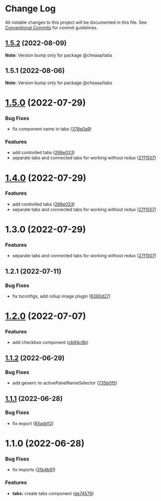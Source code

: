 # Change Log

All notable changes to this project will be documented in this file.
See [Conventional Commits](https://conventionalcommits.org) for commit guidelines.

## [1.5.2](https://github.com/SergeyBondar93/liba/compare/@cheaaa/tabs@1.5.1...@cheaaa/tabs@1.5.2) (2022-08-09)

**Note:** Version bump only for package @cheaaa/tabs





## 1.5.1 (2022-08-06)

**Note:** Version bump only for package @cheaaa/tabs





# [1.5.0](https://github.com/SergeyBondar93/liba/compare/@cheaaa/tabs@1.4.0...@cheaaa/tabs@1.5.0) (2022-07-29)


### Bug Fixes

* fix component name in tabs ([378e0a9](https://github.com/SergeyBondar93/liba/commit/378e0a938badc1ee4f8847997c0cb63919103075))


### Features

* add controlled tabs ([268e033](https://github.com/SergeyBondar93/liba/commit/268e0338a3d00b9f1c3fba539c0737a8cd3b996a))
* separate tabs and connected tabs for working without redux ([27f1507](https://github.com/SergeyBondar93/liba/commit/27f15076f56bae92f7e71db270795fcf34a77c69))





# [1.4.0](https://github.com/SergeyBondar93/liba/compare/@cheaaa/tabs@1.3.0...@cheaaa/tabs@1.4.0) (2022-07-29)


### Features

* add controlled tabs ([268e033](https://github.com/SergeyBondar93/liba/commit/268e0338a3d00b9f1c3fba539c0737a8cd3b996a))
* separate tabs and connected tabs for working without redux ([27f1507](https://github.com/SergeyBondar93/liba/commit/27f15076f56bae92f7e71db270795fcf34a77c69))





# 1.3.0 (2022-07-29)


### Features

* separate tabs and connected tabs for working without redux ([27f1507](https://github.com/SergeyBondar93/liba/commit/27f15076f56bae92f7e71db270795fcf34a77c69))





## 1.2.1 (2022-07-11)


### Bug Fixes

* fix tsconfigs, add rollup image plugin ([6380d27](https://github.com/SergeyBondar93/liba/commit/6380d272ef79220e4644deeb1c1b3ac925a1658f))





# [1.2.0](https://github.com/SergeyBondar93/liba/compare/@cheaaa/tabs@1.1.2...@cheaaa/tabs@1.2.0) (2022-07-07)


### Features

* add checkbox component ([cb94c8b](https://github.com/SergeyBondar93/liba/commit/cb94c8b45d4bb62bc24b3524a7a3837cde655547))





## [1.1.2](https://github.com/SergeyBondar93/liba/compare/@cheaaa/tabs@1.1.1...@cheaaa/tabs@1.1.2) (2022-06-29)


### Bug Fixes

* add generic to activePanelNameSelector ([735b0f5](https://github.com/SergeyBondar93/liba/commit/735b0f5ed67b9069ae97e28613d727d21ea5e4f0))





## [1.1.1](https://github.com/SergeyBondar93/liba/compare/@cheaaa/tabs@1.1.0...@cheaaa/tabs@1.1.1) (2022-06-28)


### Bug Fixes

* fix export ([65add12](https://github.com/SergeyBondar93/liba/commit/65add12cab1ca23b693d961b5d570e471143489e))





# 1.1.0 (2022-06-28)


### Bug Fixes

* fix imports ([31b4b91](https://github.com/SergeyBondar93/liba/commit/31b4b91c10de109f66a8154e1c41ec385da064e9))


### Features

* **tabs:** create tabs component ([de74579](https://github.com/SergeyBondar93/liba/commit/de74579850bf525a5b701142a584eb8e147980d2))
